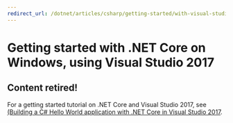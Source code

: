 ```yaml
---
redirect_url: /dotnet/articles/csharp/getting-started/with-visual-studio-2017
---
```


# Getting started with .NET Core on Windows, using Visual Studio 2017

## Content retired!

For a getting started tutorial on .NET Core and Visual Studio 2017, see [(Building a C# Hello World application with .NET Core in Visual Studio 2017](../../csharp/getting-started/with-visual-studio-2017.md).